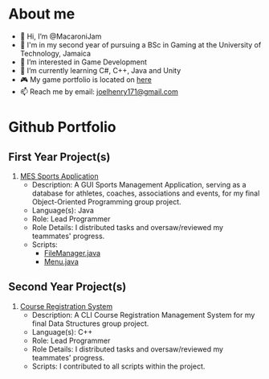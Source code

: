 # About me 
- 👋 Hi, I’m @MacaroniJam
- 🏫 I'm in my second year of pursuing a BSc in Gaming at the University of Technology, Jamaica
- 👀 I’m interested in Game Development
- 🌱 I’m currently learning C#, C++, Java and Unity
- 🎮 My game portfolio is located on [here](https://macaroni-jam.itch.io/)
- 📫 Reach me by email: joelhenry171@gmail.com

# Github Portfolio  
## First Year Project(s)
1. [MES Sports Application](https://github.com/MacaroniJam/MES-Sports-Application)
   - Description: A GUI Sports Management Application, serving as a database for athletes, coaches, associations and events, for my final Object-Oriented Programming group project.
   - Language(s): Java
   - Role: Lead Programmer
   - Role Details: I distributed tasks and oversaw/reviewed my teammates' progress.
   - Scripts:
     - [FileManager.java](https://github.com/MacaroniJam/MES-Sports-Application/blob/main/MES-Sports-Application/src/FileManagerpkg/FileManager.java)
     - [Menu.java](https://github.com/MacaroniJam/MES-Sports-Application/blob/main/MES-Sports-Application/src/Menupkg/Menu.java)

## Second Year Project(s)
1. [Course Registration System](https://github.com/JMAJack/Course-Registration-System)
   - Description: A CLI Course Registration Management System for my final Data Structures group project.
   - Language(s): C++
   - Role: Lead Programmer
   - Role Details: I distributed tasks and oversaw/reviewed my teammates' progress.
   - Scripts: I contributed to all scripts within the project.
<!---
MacaroniJam/MacaroniJam is a ✨ special ✨ repository because its `README.md` (this file) appears on your GitHub profile.
You can click the Preview link to take a look at your changes.
--->
